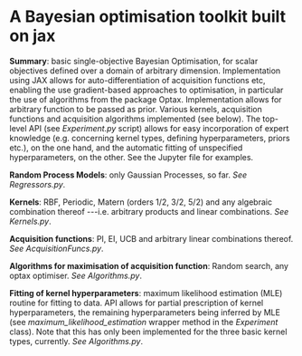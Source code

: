 
# A Bayesian optimisation toolkit built on jax

**Summary**: basic single-objective Bayesian Optimisation,
for scalar objectives defined over a domain of arbitrary dimension. Implementation using JAX allows for 
auto-differentiation of acquisition functions etc, enabling the use gradient-based approaches to optimisation, 
in particular the use of algorithms from the package Optax. Implementation allows for arbitrary function to
be passed as prior. Various kernels, acquisition functions and acquisition
algorithms implemented (see below). The top-level API (see *Experiment.py* script) allows for
easy incorporation of expert knowledge (e.g. concerning kernel types, defining hyperparameters, priors etc.), 
on the one hand, and the automatic fitting of unspecified hyperparameters, on the other. See the Jupyter file for 
examples. 

**Random Process Models**: only Gaussian Processes, so far. *See Regressors.py*.

**Kernels**: RBF, Periodic, Matern (orders 1/2, 3/2, 5/2) and any algebraic combination thereof 
---i.e. arbitrary products and linear combinations. *See Kernels.py*.
 
**Acquisition functions**: PI, EI, UCB and arbitrary linear combinations thereof. *See AcquisitionFuncs.py*.

**Algorithms for maximisation of acquisition function**: Random search, any optax optimiser. *See Algorithms.py*.

**Fitting of kernel hyperparameters**: maximum likelihood estimation (MLE) routine for fitting to data. API allows for 
partial prescription of kernel hyperparameters, the remaining hyperparameters being inferred by MLE (see 
*maximum_likelihood_estimation* wrapper method in the *Experiment* class). Note that this has only been implemented for 
the three basic kernel types, currently. *See Algorithms.py*.

